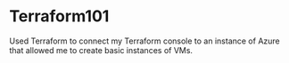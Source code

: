 # Terraform101

Used Terraform to connect my Terraform console to an instance of Azure that allowed me to create basic instances of VMs.

